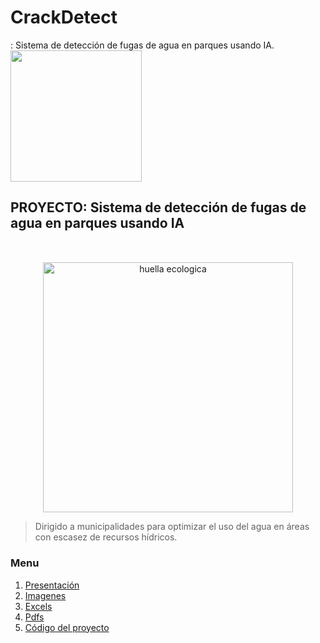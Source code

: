 # CrackDetect
: Sistema de detección de fugas de agua en parques usando IA. 
  <img src="https://semanadelcannabis.cayetano.edu.pe/assets/img/logo-upch.png" width="210">
 
</p>

## PROYECTO: Sistema de detección de fugas de agua en parques usando IA
<p align="center" style="margin-top: 50px; margin-bottom: 50px; font-family: Arial, sans-serif;">
  <p align="center">
    <img src="https://i.postimg.cc/4dpzd2H6/huella-ecologica.jpg)](https://postimg.cc/TLYyN991)"" width="400" alt="huella ecologica">
  </p>  
  
> Dirigido a municipalidades para optimizar el uso del agua en áreas con escasez de recursos hídricos.
<p align="left">

### Menu
1. [Presentación](https://github.com/Michale1235/proyecto)
2. [Imagenes](https://github.com/Michale1235/proyecto/tree/main/imgen)
2. [Excels](https://github.com/Michale1235/proyecto/tree/main/excels)
3. [Pdfs](https://github.com/Michale1235/proyecto/tree/main/pdfs)
1. [Código del proyecto](https://github.com/Michale1235/proyecto/blob/main/proyecto.py)
